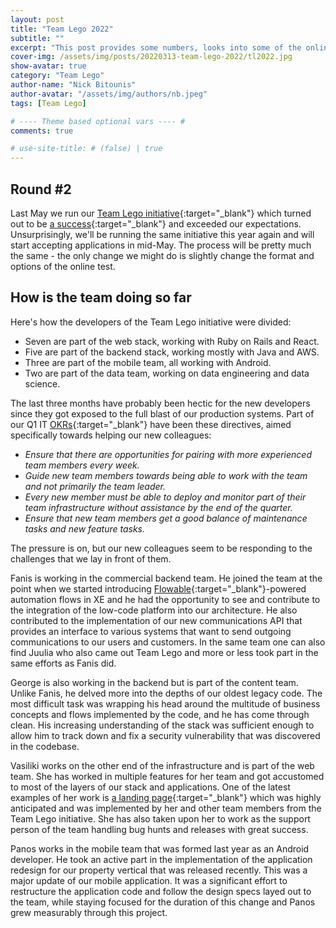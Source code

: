 ```yaml
---
layout: post
title: "Team Lego 2022"
subtitle: ""
excerpt: "This post provides some numbers, looks into some of the online test questions and includes some reflections on the whole process."
cover-img: /assets/img/posts/20220313-team-lego-2022/tl2022.jpg
show-avatar: true
category: "Team Lego"
author-name: "Nick Bitounis"
author-avatar: "/assets/img/authors/nb.jpeg"
tags: [Team Lego]

# ---- Theme based optional vars ---- #
comments: true

# use-site-title: # (false) | true
---
```


## Round #2
Last May we run our [Team Lego initiative](https://www.xe.gr/careers/team-lego){:target="_blank"} which turned out to be [a success](https://xe-gr.github.io/2021-08-06-teamlegoinitiative/){:target="_blank"} and exceeded our expectations. Unsurprisingly, we'll be running the same initiative this year again and will start accepting applications in mid-May. The process will be pretty much the same - the only change we might do is slightly change the format and options of the online test.

## How is the team doing so far
Here's how the developers of the Team Lego initiative were divided:
* Seven are part of the web stack, working with Ruby on Rails and React.
* Five are part of the backend stack, working mostly with Java and AWS.
* Three are part of the mobile team, all working with Android.
* Two are part of the data team, working on data engineering and data science.

The last three months have probably been hectic for the new developers since they got exposed to the full blast of our production systems. Part of our Q1 IT [OKRs](https://en.wikipedia.org/wiki/OKR){:target="_blank"} have been these directives, aimed specifically towards helping our new colleagues:
* _Ensure that there are opportunities for pairing with more experienced team members every week._
* _Guide new team members towards being able to work with the team and not primarily the team leader._
* _Every new member must be able to deploy and monitor part of their team infrastructure without assistance by the end of the quarter._
* _Ensure that new team members get a good balance of maintenance tasks and new feature tasks._

The pressure is on, but our new colleagues seem to be responding to the challenges that we lay in front of them.

Fanis is working in the commercial backend team. He joined the team at the point when we started introducing [Flowable](https://www.flowable.com/){:target="_blank"}-powered automation flows in XE and he had the opportunity to see and contribute to the integration of the low-code platform into our architecture. He also contributed to the implementation of our new communications API that provides an interface to various systems that want to send outgoing communications to our users and customers. In the same team one can also find Juulia who also came out Team Lego and more or less took part in the same efforts as Fanis did.

George is also working in the backend but is part of the content team. Unlike Fanis, he delved more into the depths of our oldest legacy code. The most difficult task was wrapping his head around the multitude of business concepts and flows implemented by the code, and he has come through clean. His increasing understanding of the stack was sufficient enough to allow him to track down and fix a security vulnerability that was discovered in the codebase.

Vasiliki works on the other end of the infrastructure and is part of the web team. She has worked in multiple features for her team and got accustomed to most of the layers of our stack and applications. One of the latest examples of her work is [a landing page](https://www.xe.gr/property/times-akiniton){:target="_blank"} which was highly anticipated and was implemented by her and other team members from the Team Lego initiative. She has also taken upon her to work as the support person of the team handling bug hunts and releases with great success.

Panos works in the mobile team that was formed last year as an Android developer. He took an active part in the implementation of the application redesign for our property vertical that was released recently. This was a major update of our mobile application. It was a significant effort to restructure the application code and follow the design specs layed out to the team, while staying focused for the duration of this change and Panos grew measurably through this project.
